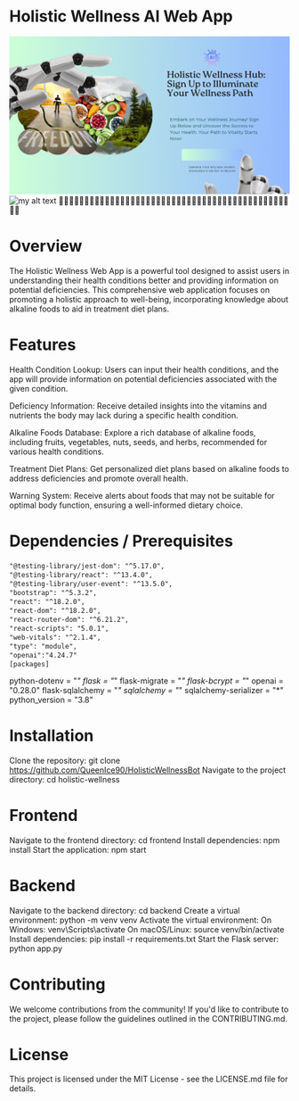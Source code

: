 # Holistic Wellness AI Web App
![Alt text](client/public/background1.png)
![my alt text](logo1.jpg)
🌸🌸🌸🌸🌸🌸🌸🌸🌸🌸🌸🌸🌸🌸🌸🌸🌸🌸🌸🌸🌸🌸🌸🌸🌸🌸🌸🌸🌸🌸🌸🌸🌸🌸🌸🌸🌸🌸🌸🌸🌸🌸🌸🌸🌸🌸🌸
# Overview
The Holistic Wellness Web App is a powerful tool designed to assist users in understanding their health conditions better and providing information on potential deficiencies. This comprehensive web application focuses on promoting a holistic approach to well-being, incorporating knowledge about alkaline foods to aid in treatment diet plans.

# Features
Health Condition Lookup: Users can input their health conditions, and the app will provide information on potential deficiencies associated with the given condition.

Deficiency Information: Receive detailed insights into the vitamins and nutrients the body may lack during a specific health condition.

Alkaline Foods Database: Explore a rich database of alkaline foods, including fruits, vegetables, nuts, seeds, and herbs, recommended for various health conditions.

Treatment Diet Plans: Get personalized diet plans based on alkaline foods to address deficiencies and promote overall health.

Warning System: Receive alerts about foods that may not be suitable for optimal body function, ensuring a well-informed dietary choice.

# Dependencies / Prerequisites
    "@testing-library/jest-dom": "^5.17.0",
    "@testing-library/react": "^13.4.0",
    "@testing-library/user-event": "^13.5.0",
    "bootstrap": "^5.3.2",
    "react": "^18.2.0",
    "react-dom": "^18.2.0",
    "react-router-dom": "^6.21.2",
    "react-scripts": "5.0.1",
    "web-vitals": "^2.1.4",
    "type": "module",
    "openai":"4.24.7"
    [packages]
python-dotenv = "*"
flask = "*"
flask-migrate = "*"
flask-bcrypt = "*"
openai = "0.28.0"
flask-sqlalchemy = "*"
sqlalchemy = "*"
sqlalchemy-serializer = "*"
python_version = "3.8"

# Installation
Clone the repository: git clone https://github.com/QueenIce90/HolisticWellnessBot
Navigate to the project directory: cd holistic-wellness

# Frontend
Navigate to the frontend directory: cd frontend
Install dependencies: npm install
Start the application: npm start

# Backend
Navigate to the backend directory: cd backend
Create a virtual environment: python -m venv venv
Activate the virtual environment:
On Windows: venv\Scripts\activate
On macOS/Linux: source venv/bin/activate
Install dependencies: pip install -r requirements.txt
Start the Flask server: python app.py



# Contributing

We welcome contributions from the community! If you'd like to contribute to the project, please follow the guidelines outlined in the CONTRIBUTING.md.

# License
This project is licensed under the MIT License - see the LICENSE.md file for details.



